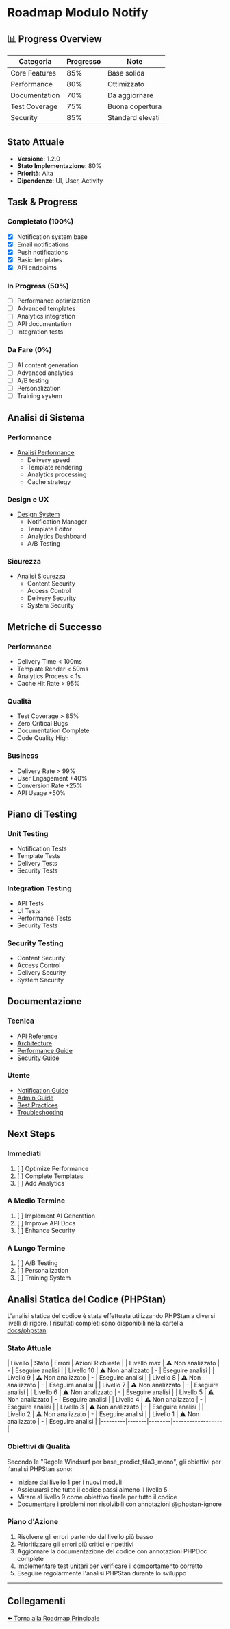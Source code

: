 # Roadmap Modulo Notify

## 📊 Progress Overview
| Categoria | Progresso | Note |
|-----------|-----------|------|
| Core Features | 85% | Base solida |
| Performance | 80% | Ottimizzato |
| Documentation | 70% | Da aggiornare |
| Test Coverage | 75% | Buona copertura |
| Security | 85% | Standard elevati |

## Stato Attuale
- **Versione**: 1.2.0
- **Stato Implementazione**: 80%
- **Priorità**: Alta
- **Dipendenze**: UI, User, Activity

## Task & Progress

### Completato (100%)
- [x] Notification system base
- [x] Email notifications
- [x] Push notifications
- [x] Basic templates
- [x] API endpoints

### In Progress (50%)
- [ ] Performance optimization
- [ ] Advanced templates
- [ ] Analytics integration
- [ ] API documentation
- [ ] Integration tests

### Da Fare (0%)
- [ ] AI content generation
- [ ] Advanced analytics
- [ ] A/B testing
- [ ] Personalization
- [ ] Training system

## Analisi di Sistema

### Performance
- [Analisi Performance](roadmap/performance.md)
  - Delivery speed
  - Template rendering
  - Analytics processing
  - Cache strategy

### Design e UX
- [Design System](roadmap/design_ux.md)
  - Notification Manager
  - Template Editor
  - Analytics Dashboard
  - A/B Testing

### Sicurezza
- [Analisi Sicurezza](roadmap/sicurezza.md)
  - Content Security
  - Access Control
  - Delivery Security
  - System Security

## Metriche di Successo

### Performance
- Delivery Time < 100ms
- Template Render < 50ms
- Analytics Process < 1s
- Cache Hit Rate > 95%

### Qualità
- Test Coverage > 85%
- Zero Critical Bugs
- Documentation Complete
- Code Quality High

### Business
- Delivery Rate > 99%
- User Engagement +40%
- Conversion Rate +25%
- API Usage +50%

## Piano di Testing

### Unit Testing
- Notification Tests
- Template Tests
- Delivery Tests
- Security Tests

### Integration Testing
- API Tests
- UI Tests
- Performance Tests
- Security Tests

### Security Testing
- Content Security
- Access Control
- Delivery Security
- System Security

## Documentazione

### Tecnica
- [API Reference](roadmap/api_reference.md)
- [Architecture](roadmap/architecture.md)
- [Performance Guide](roadmap/performance_guide.md)
- [Security Guide](roadmap/security_guide.md)

### Utente
- [Notification Guide](roadmap/notification_guide.md)
- [Admin Guide](roadmap/admin_guide.md)
- [Best Practices](roadmap/best_practices.md)
- [Troubleshooting](roadmap/troubleshooting.md)

## Next Steps

### Immediati
1. [ ] Optimize Performance
2. [ ] Complete Templates
3. [ ] Add Analytics

### A Medio Termine
1. [ ] Implement AI Generation
2. [ ] Improve API Docs
3. [ ] Enhance Security

### A Lungo Termine
1. [ ] A/B Testing
2. [ ] Personalization
3. [ ] Training System 

## Analisi Statica del Codice (PHPStan)

L'analisi statica del codice è stata effettuata utilizzando PHPStan a diversi livelli di rigore.
I risultati completi sono disponibili nella cartella [docs/phpstan](phpstan/).

### Stato Attuale
| Livello | Stato | Errori | Azioni Richieste |
| Livello max | ⚠️ Non analizzato | - | Eseguire analisi |
| Livello 10 | ⚠️ Non analizzato | - | Eseguire analisi |
| Livello 9 | ⚠️ Non analizzato | - | Eseguire analisi |
| Livello 8 | ⚠️ Non analizzato | - | Eseguire analisi |
| Livello 7 | ⚠️ Non analizzato | - | Eseguire analisi |
| Livello 6 | ⚠️ Non analizzato | - | Eseguire analisi |
| Livello 5 | ⚠️ Non analizzato | - | Eseguire analisi |
| Livello 4 | ⚠️ Non analizzato | - | Eseguire analisi |
| Livello 3 | ⚠️ Non analizzato | - | Eseguire analisi |
| Livello 2 | ⚠️ Non analizzato | - | Eseguire analisi |
| Livello 1 | ⚠️ Non analizzato | - | Eseguire analisi |
|---------|-------|--------|------------------|

### Obiettivi di Qualità

Secondo le "Regole Windsurf per base_predict_fila3_mono", gli obiettivi per l'analisi PHPStan sono:

- Iniziare dal livello 1 per i nuovi moduli
- Assicurarsi che tutto il codice passi almeno il livello 5
- Mirare al livello 9 come obiettivo finale per tutto il codice
- Documentare i problemi non risolvibili con annotazioni @phpstan-ignore

### Piano d'Azione

1. Risolvere gli errori partendo dal livello più basso
2. Prioritizzare gli errori più critici e ripetitivi
3. Aggiornare la documentazione del codice con annotazioni PHPDoc complete
4. Implementare test unitari per verificare il comportamento corretto
5. Eseguire regolarmente l'analisi PHPStan durante lo sviluppo

---

## Collegamenti

[⬅️ Torna alla Roadmap Principale](/docs/roadmap.md)

